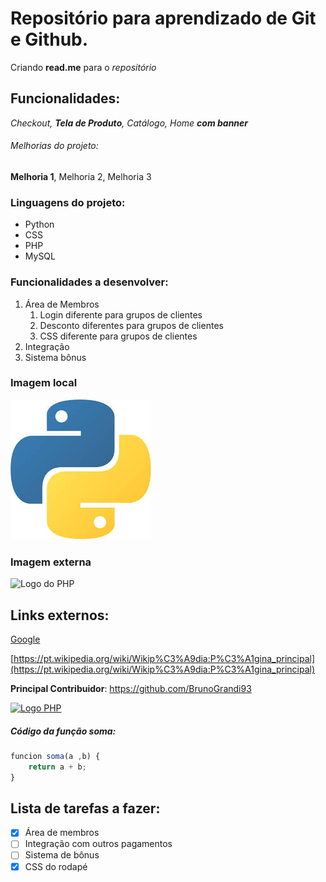 # Repositório para aprendizado de Git e Github.

Criando **read.me** para o *repositório*

## Funcionalidades:

_Checkout, **Tela de Produto**, Catálogo, Home **com banner**_

###### Melhorias do projeto:

__Melhoria 1__, Melhoria 2, Melhoria 3

### Linguagens do projeto:

* Python
* CSS
* PHP
* MySQL

### Funcionalidades a desenvolver:

1. Área de Membros
    1. Login diferente para grupos de clientes
    2. Desconto diferentes para grupos de clientes
    3. CSS diferente para grupos de clientes
2. Integração
3. Sistema bônus

### Imagem local

![Logo do Python](img/python.png)

### Imagem externa

![Logo do PHP](https://encrypted-tbn0.gstatic.com/images?q=tbn:ANd9GcTUXbDN6MjKqhEQLKobn2Ffg4goxiTe6xptfw&s)

## Links externos:

[Google](http://www.google.com)

[https://pt.wikipedia.org/wiki/Wikip%C3%A9dia:P%C3%A1gina_principal](https://pt.wikipedia.org/wiki/Wikip%C3%A9dia:P%C3%A1gina_principal)

**Principal Contribuidor**: https://github.com/BrunoGrandi93

[![Logo PHP](https://encrypted-tbn0.gstatic.com/images?q=tbn:ANd9GcTUXbDN6MjKqhEQLKobn2Ffg4goxiTe6xptfw&s)](https://github.com/BrunoGrandi93)

##### Código da função soma:

```javascript
funcion soma(a ,b) {
    return a + b;
}
```

## Lista de tarefas a fazer:

- [x] Área de membros
- [ ] Integração com outros pagamentos
- [ ] Sistema de bônus
- [x] CSS do rodapé 